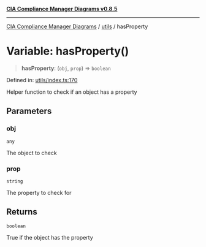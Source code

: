 [**CIA Compliance Manager Diagrams v0.8.5**](../../README.md)

***

[CIA Compliance Manager Diagrams](../../modules.md) / [utils](../README.md) / hasProperty

# Variable: hasProperty()

> **hasProperty**: (`obj`, `prop`) => `boolean`

Defined in: [utils/index.ts:170](https://github.com/Hack23/cia-compliance-manager/blob/b7c3bc9644fb5b9d82b5b184ba290206da25104b/src/utils/index.ts#L170)

Helper function to check if an object has a property

## Parameters

### obj

`any`

The object to check

### prop

`string`

The property to check for

## Returns

`boolean`

True if the object has the property
